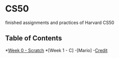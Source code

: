 # CS50
finished assignments and practices of Harvard CS50

## Table of Contents
*[Week 0 - Scratch](https://github.com/JeremyJi10/CS50/blob/master/PenaltyKicks.sb3)
*[Week 1 - C]
-[Mario]
-[Credit](https://github.com/JeremyJi10/CS50/blob/master/credit.py)
